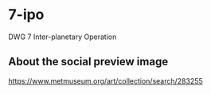 # 7-ipo
DWG 7 Inter-planetary Operation

## About the social preview image
https://www.metmuseum.org/art/collection/search/283255
